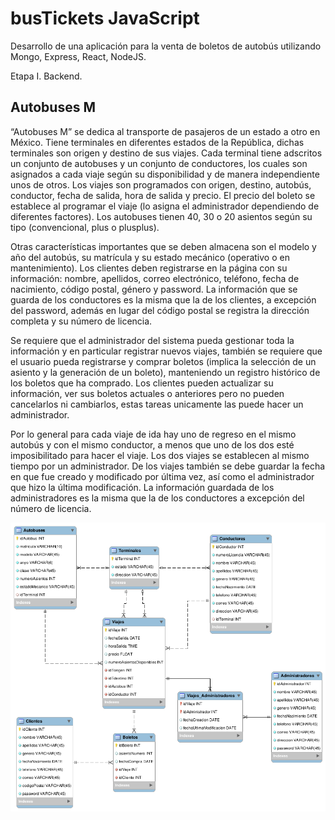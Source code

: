 # busTickets JavaScript

Desarrollo de una aplicación para la venta de boletos de autobús utilizando Mongo, Express, React, NodeJS.

Etapa I. Backend.

## Autobuses M

“Autobuses M” se dedica al transporte de pasajeros de un estado a otro en México. Tiene terminales en diferentes estados de la República, dichas terminales son origen y destino de sus viajes. Cada terminal tiene adscritos un conjunto de autobuses y un conjunto de conductores, los cuales son asignados a cada viaje según su disponibilidad y de manera independiente unos de otros. Los viajes son programados con origen, destino, autobús, conductor, fecha de salida, hora de salida y precio. El precio del boleto se establece al programar el viaje (lo asigna el administrador dependiendo de diferentes factores). Los autobuses tienen 40, 30 o 20 asientos según su tipo (convencional, plus o plusplus). 

Otras características importantes que se deben almacena son el modelo y año del autobús, su matrícula y su estado mecánico (operativo o en mantenimiento). Los clientes deben registrarse en la página con su información: nombre, apellidos, correo electrónico, teléfono, fecha de nacimiento, código postal, género y password. La información que se guarda de los conductores es la misma que la de los clientes, a excepción del password, además en lugar del código postal se registra la dirección completa y su número de licencia. 

Se requiere que el administrador del sistema pueda gestionar toda la información y en particular registrar nuevos viajes, también se requiere que el usuario pueda registrarse y comprar boletos (implica la selección de un asiento y la generación de un boleto), manteniendo un registro histórico de los boletos que ha comprado. Los clientes pueden actualizar su información, ver sus boletos actuales o anteriores pero no pueden cancelarlos ni cambiarlos, estas tareas unicamente las puede hacer un administrador. 

Por lo general para cada viaje de ida hay uno de regreso en el mismo autobús y con el mismo conductor, a menos que uno de los dos esté imposibilitado para hacer el viaje. Los dos viajes se establecen al mismo tiempo por un administrador. De los viajes también se debe guardar la fecha en que fue creado y modificado por última vez, así como el administrador que hizo la última modificación. La información guardada de los administradores es la misma que la de los conductores a excepción del número de licencia.

![EDERworkbench](./imgs/autobusesM.png)

